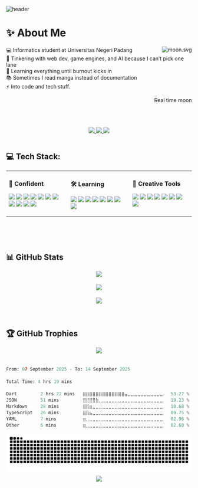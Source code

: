 ![header](https://capsule-render.vercel.app/api?type=waving&color=gradient&height=250&section=header&text=Dzaki%20Sultan%20Rabbani&fontSize=45&animation=fadeIn&fontAlignY=40&desc=Informatics%20Student%20%7C%20Web%20Dev%20Tinkerer%20%7C%20Chaos%20with%20Purpose&descSize=18&descAlignY=65)


# ✨️ About Me
<a href="https://moon-svg.minung.dev">
  <img align="right" src="https://moon-svg.minung.dev/moon.svg?theme=basic" alt="moon.svg" />
</a>

💻 Informatics student at Universitas Negeri Padang<br>
🔧 Tinkering with web dev, game engines, and AI because I can’t pick one lane<br>
🌱 Learning everything until burnout kicks in<br>
📚 Sometimes I read manga instead of documentation<br>
⚡ Into code and tech stuff.<br>
<div align="right"><p>Real time moon</p></div>
<br><br><br>

<div align="center">
  <a href="https://discordapp.com/users/823916335314632805">
    <img src="https://ziadoua.github.io/m3-Markdown-Badges/badges/Discord/discord1.svg">
  </a>
  <a href="https://www.instagram.com/dzakisultanr/">
    <img src="https://ziadoua.github.io/m3-Markdown-Badges/badges/Instagram/instagram1.svg">
  </a>
  <a href="mailto:dzakisultan012@gmail.com">
    <img src="https://ziadoua.github.io/m3-Markdown-Badges/badges/Gmail/gmail1.svg">
  </a>
</div><br>

## 💻 Tech Stack:
<table style="width: 100%;">
  <tr>
    <td style="width: 33%; vertical-align: top;">
      <h3>🧠 Confident</h3>
      <p>
        <img src="https://ziadoua.github.io/m3-Markdown-Badges/badges/C/c1.svg">
        <img src="https://ziadoua.github.io/m3-Markdown-Badges/badges/Python/python3.svg">
        <img src="https://ziadoua.github.io/m3-Markdown-Badges/badges/HTML/html1.svg">
        <img src="https://ziadoua.github.io/m3-Markdown-Badges/badges/CSS/css1.svg">
        <img src="https://ziadoua.github.io/m3-Markdown-Badges/badges/Javascript/javascript3.svg">
        <img src="https://ziadoua.github.io/m3-Markdown-Badges/badges/PHP/php2.svg">
        <img src="https://ziadoua.github.io/m3-Markdown-Badges/badges/MySQL/mysql1.svg">
        <img src="https://ziadoua.github.io/m3-Markdown-Badges/badges/Git/git1.svg">
        <img src="https://ziadoua.github.io/m3-Markdown-Badges/badges/Github/github1.svg">
        <img src="https://ziadoua.github.io/m3-Markdown-Badges/badges/MongoDB/mongodb1.svg">
        <img src="https://ziadoua.github.io/m3-Markdown-Badges/badges/PostgreSQL/postgresql1.svg">
      </p>
    </td>
    <td style="width: 33%; vertical-align: top;">
      <h3>🛠️ Learning</h3>
      <p>
        <img src="https://ziadoua.github.io/m3-Markdown-Badges/badges/NextJS/nextjs1.svg">
        <img src="https://ziadoua.github.io/m3-Markdown-Badges/badges/NodeJS/nodejs1.svg">
        <img src="https://ziadoua.github.io/m3-Markdown-Badges/badges/React/react1.svg">
        <img src="https://ziadoua.github.io/m3-Markdown-Badges/badges/TailwindCSS/tailwindcss1.svg">
        <img src="https://ziadoua.github.io/m3-Markdown-Badges/badges/Prisma/prisma1.svg">
        <img src="https://ziadoua.github.io/m3-Markdown-Badges/badges/TypeScript/typescript1.svg">
        <img src="https://ziadoua.github.io/m3-Markdown-Badges/badges/SQLite/sqlite1.svg">
        <img src="https://ziadoua.github.io/m3-Markdown-Badges/badges/KaliLinux/kalilinux1.svg">
      </p>
    </td>
    <td style="width: 33%; vertical-align: top;">
      <h3>🎨 Creative Tools</h3>
      <p>
        <img src="https://ziadoua.github.io/m3-Markdown-Badges/badges/VisualStudioCode/visualstudiocode1.svg">
        <img src="https://ziadoua.github.io/m3-Markdown-Badges/badges/Linux/linux1.svg">
        <img src="https://ziadoua.github.io/m3-Markdown-Badges/badges/Arduino/arduino1.svg">
        <img src="https://ziadoua.github.io/m3-Markdown-Badges/badges/Markdown/markdown1.svg">
        <img src="https://ziadoua.github.io/m3-Markdown-Badges/badges/Notion/notion1.svg">
        <img src="https://ziadoua.github.io/m3-Markdown-Badges/badges/Figma/figma1.svg">
        <img src="https://ziadoua.github.io/m3-Markdown-Badges/badges/Dribble/dribble1.svg">
        <img src="https://ziadoua.github.io/m3-Markdown-Badges/badges/Obsidian/obsidian1.svg">
      </p>
    </td>
  </tr>
</table><br><br>

<br>

## 📊 GitHub Stats
<div align="center">
  <img width="500" src="https://nirzak-streak-stats.vercel.app/?user=Nyot-Nyot&theme=aura&hide_border=false"><br><br>
  <img width="500" src="https://github-readme-stats.vercel.app/api?username=Nyot-Nyot&theme=aura&hide_border=false&include_all_commits=true&count_private=false"><br><br>
  <img width="500" src="https://github-readme-stats.vercel.app/api/top-langs/?username=Nyot-Nyot&theme=aura&hide_border=false&layout=compact"><br><br>
</div><br>

## 🏆 GitHub Trophies
<div align="center">
  <img src="https://github-profile-trophy.vercel.app/?username=Nyot-Nyot&theme=aura&no-frame=false&no-bg=true&margin-w=4">
</div><br>

<!--START_SECTION:waka-->

```python
From: 07 September 2025 - To: 14 September 2025

Total Time: 4 hrs 19 mins

Dart         2 hrs 22 mins   ⣿⣿⣿⣿⣿⣿⣿⣿⣿⣿⣿⣿⣿⣤⣀⣀⣀⣀⣀⣀⣀⣀⣀⣀⣀   53.27 %
JSON         51 mins         ⣿⣿⣿⣿⣷⣀⣀⣀⣀⣀⣀⣀⣀⣀⣀⣀⣀⣀⣀⣀⣀⣀⣀⣀⣀   19.23 %
Markdown     28 mins         ⣿⣿⣶⣀⣀⣀⣀⣀⣀⣀⣀⣀⣀⣀⣀⣀⣀⣀⣀⣀⣀⣀⣀⣀⣀   10.68 %
TypeScript   26 mins         ⣿⣿⣦⣀⣀⣀⣀⣀⣀⣀⣀⣀⣀⣀⣀⣀⣀⣀⣀⣀⣀⣀⣀⣀⣀   09.75 %
YAML         7 mins          ⣶⣀⣀⣀⣀⣀⣀⣀⣀⣀⣀⣀⣀⣀⣀⣀⣀⣀⣀⣀⣀⣀⣀⣀⣀   02.96 %
Other        6 mins          ⣶⣀⣀⣀⣀⣀⣀⣀⣀⣀⣀⣀⣀⣀⣀⣀⣀⣀⣀⣀⣀⣀⣀⣀⣀   02.60 %
```

<!--END_SECTION:waka-->

<picture>
  <source media="(prefers-color-scheme: dark)" srcset="https://raw.githubusercontent.com/Nyot-Nyot/Nyot-Nyot/output/github-contribution-grid-snake-dark.svg" />
  <source media="(prefers-color-scheme: light)" srcset="https://raw.githubusercontent.com/Nyot-Nyot/Nyot-Nyot/output/github-contribution-grid-snake.svg" />
  <img alt="github-snake" src="https://raw.githubusercontent.com/Nyot-Nyot/Nyot-Nyot/output/github-contribution-grid-snake.svg" />
</picture>


<div align="center"><a href="https://u8views.com/github/Nyot-Nyot"><img align="center" src="https://u8views.com/api/v1/github/profiles/99807420/views/day-week-month-total-count.svg"></a></div>
